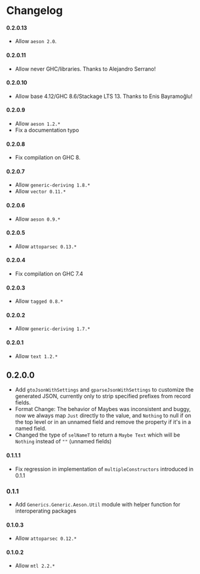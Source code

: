 # Changelog

#### 0.2.0.13

* Allow `aeson 2.0`.

#### 0.2.0.11

* Allow never GHC/libraries. Thanks to Alejandro Serrano!

#### 0.2.0.10

* Allow base 4.12/GHC 8.6/Stackage LTS 13. Thanks to Enis Bayramoğlu!

#### 0.2.0.9

* Allow `aeson 1.2.*`
* Fix a documentation typo

#### 0.2.0.8

* Fix compilation on GHC 8.

#### 0.2.0.7

* Allow `generic-deriving 1.8.*`
* Allow `vector 0.11.*`

#### 0.2.0.6

* Allow `aeson 0.9.*`

#### 0.2.0.5

* Allow `attoparsec 0.13.*`

#### 0.2.0.4

* Fix compilation on GHC 7.4

#### 0.2.0.3

* Allow `tagged 0.8.*`

#### 0.2.0.2

* Allow `generic-deriving 1.7.*`

#### 0.2.0.1

* Allow `text 1.2.*`

## 0.2.0.0

* Add `gtoJsonWithSettings` and `gparseJsonWithSettings` to customize
  the generated JSON, currently only to strip specified prefixes from
  record fields.
* Format Change: The behavior of Maybes was inconsistent and buggy,
  now we always map `Just` directly to the value, and `Nothing` to
  null if on the top level or in an unnamed field and remove the
  property if it's in a named field.
* Changed the type of `selNameT` to return a `Maybe Text` which will
  be `Nothing` instead of `""` (unnamed fields)

#### 0.1.1.1

* Fix regression in implementation of `multipleConstructors` introduced in 0.1.1

### 0.1.1

* Add `Generics.Generic.Aeson.Util` module with helper function for interoperating packages

#### 0.1.0.3

* Allow `attoparsec 0.12.*`

#### 0.1.0.2

* Allow `mtl 2.2.*`
